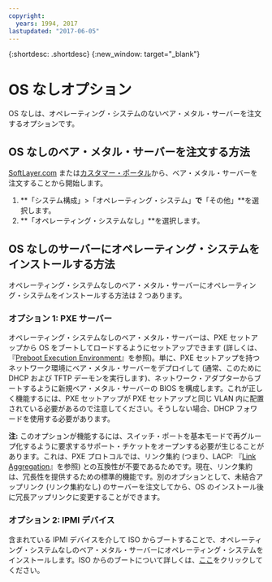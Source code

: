 ```yaml
---
copyright:
  years: 1994, 2017
lastupdated: "2017-06-05"
---
```


{:shortdesc: .shortdesc}
{:new_window: target="_blank"}

# OS なしオプション

OS なしは、オペレーティング・システムのないベア・メタル・サーバーを注文するオプションです。

## OS なしのベア・メタル・サーバーを注文する方法

[SoftLayer.com](softlayer.com) または[カスタマー・ポータル](https://control.softlayer.com)から、ベア・メタル・サーバーを注文することから開始します。

1. **「システム構成」>「オペレーティング・システム」**で**「その他」**を選択します。
2. **「オペレーティング・システムなし」**を選択します。

## OS なしのサーバーにオペレーティング・システムをインストールする方法

オペレーティング・システムなしのベア・メタル・サーバーにオペレーティング・システムをインストールする方法は 2 つあります。

### オプション 1: PXE サーバー

オペレーティング・システムなしのベア・メタル・サーバーは、PXE セットアップから OS をブートしてロードするようにセットアップできます (詳しくは、『[Preboot Execution Environment](https://ja.wikipedia.org/wiki/Preboot_Execution_Environment)』を参照)。単に、PXE セットアップを持つネットワーク環境にベア・メタル・サーバーをデプロイして (通常、このために DHCP および TFTP デーモンを実行します)、ネットワーク・アダプターからブートするように新規ベア・メタル・サーバーの BIOS を構成します。これが正しく機能するには、PXE セットアップが PXE セットアップと同じ VLAN 内に配置されている必要があるので注意してください。そうしない場合、DHCP フォワードを使用する必要があります。

**注:** このオプションが機能するには、スイッチ・ポートを基本モードで再グループ化するように要求するサポート・チケットをオープンする必要が生じることがあります。これは、PXE プロトコルでは、リンク集約 (つまり、LACP: 『[Link Aggregation](http://en.wikipedia.org/wiki/Link_aggregation)』を参照) との互換性が不要であるためです。現在、リンク集約は、冗長性を提供するための標準的機能です。別のオプションとして、未結合アップリンク (リンク集約なし) のサーバーを注文してから、OS のインストール後に冗長アップリンクに変更することができます。

### オプション 2: IPMI デバイス

含まれている IPMI デバイスを介して ISO からブートすることで、オペレーティング・システムなしのベア・メタル・サーバーにオペレーティング・システムをインストールします。ISO からのブートについて詳しくは、[ここ](mount-iso-bare-metal-server.html)をクリックしてください。
